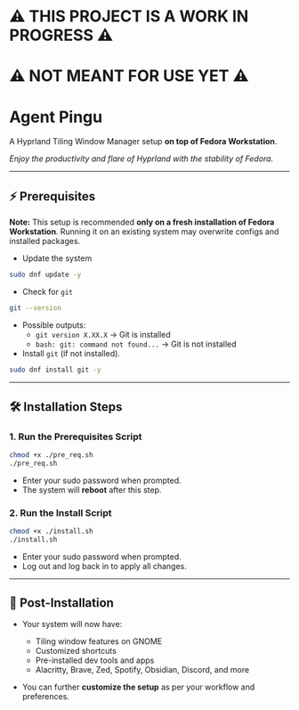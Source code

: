 # ⚠ THIS PROJECT IS A WORK IN PROGRESS ⚠

# ⚠ NOT MEANT FOR USE YET ⚠

# Agent Pingu

A Hyprland Tiling Window Manager setup **on top of Fedora Workstation**.

_Enjoy the productivity and flare of Hyprland with the stability of Fedora._

---

## ⚡ Prerequisites

**Note:** This setup is recommended **only on a fresh installation of Fedora Workstation**. Running it on an existing system may overwrite configs and installed packages.

- Update the system

```bash
sudo dnf update -y
```

- Check for `git`

```bash
git --version
```

- Possible outputs:
  - `git version X.XX.X` → Git is installed
  - `bash: git: command not found...` → Git is not installed
- Install `git` (if not installed).

```bash
sudo dnf install git -y
```

---

## 🛠 Installation Steps

### 1. Run the Prerequisites Script

```bash
chmod +x ./pre_req.sh
./pre_req.sh
```

- Enter your sudo password when prompted.
- The system will **reboot** after this step.

### 2. Run the Install Script

```bash
chmod +x ./install.sh
./install.sh
```

- Enter your sudo password when prompted.
- Log out and log back in to apply all changes.

---

## 🎉 Post-Installation

- Your system will now have:
  - Tiling window features on GNOME
  - Customized shortcuts
  - Pre-installed dev tools and apps
  - Alacritty, Brave, Zed, Spotify, Obsidian, Discord, and more

- You can further **customize the setup** as per your workflow and preferences.
